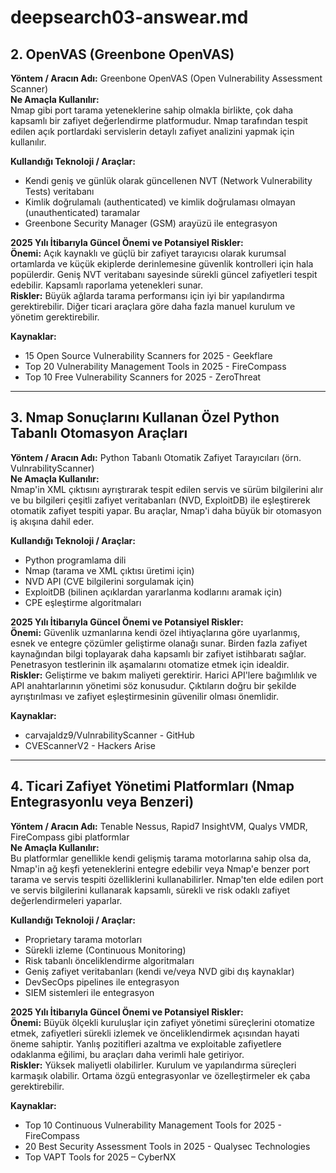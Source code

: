 # deepsearch03-answear.md

## 2. OpenVAS (Greenbone OpenVAS)

**Yöntem / Aracın Adı:** Greenbone OpenVAS (Open Vulnerability Assessment Scanner)  
**Ne Amaçla Kullanılır:**  
Nmap gibi port tarama yeteneklerine sahip olmakla birlikte, çok daha kapsamlı bir zafiyet değerlendirme platformudur. Nmap tarafından tespit edilen açık portlardaki servislerin detaylı zafiyet analizini yapmak için kullanılır.  

**Kullandığı Teknoloji / Araçlar:**  
- Kendi geniş ve günlük olarak güncellenen NVT (Network Vulnerability Tests) veritabanı  
- Kimlik doğrulamalı (authenticated) ve kimlik doğrulaması olmayan (unauthenticated) taramalar  
- Greenbone Security Manager (GSM) arayüzü ile entegrasyon  

**2025 Yılı İtibarıyla Güncel Önemi ve Potansiyel Riskler:**  
**Önemi:** Açık kaynaklı ve güçlü bir zafiyet tarayıcısı olarak kurumsal ortamlarda ve küçük ekiplerde derinlemesine güvenlik kontrolleri için hala popülerdir. Geniş NVT veritabanı sayesinde sürekli güncel zafiyetleri tespit edebilir. Kapsamlı raporlama yetenekleri sunar.  
**Riskler:** Büyük ağlarda tarama performansı için iyi bir yapılandırma gerektirebilir. Diğer ticari araçlara göre daha fazla manuel kurulum ve yönetim gerektirebilir.  

**Kaynaklar:**  
- 15 Open Source Vulnerability Scanners for 2025 - Geekflare  
- Top 20 Vulnerability Management Tools in 2025 - FireCompass  
- Top 10 Free Vulnerability Scanners for 2025 - ZeroThreat  

---

## 3. Nmap Sonuçlarını Kullanan Özel Python Tabanlı Otomasyon Araçları

**Yöntem / Aracın Adı:** Python Tabanlı Otomatik Zafiyet Tarayıcıları (örn. VulnrabilityScanner)  
**Ne Amaçla Kullanılır:**  
Nmap'in XML çıktısını ayrıştırarak tespit edilen servis ve sürüm bilgilerini alır ve bu bilgileri çeşitli zafiyet veritabanları (NVD, ExploitDB) ile eşleştirerek otomatik zafiyet tespiti yapar. Bu araçlar, Nmap'i daha büyük bir otomasyon iş akışına dahil eder.  

**Kullandığı Teknoloji / Araçlar:**  
- Python programlama dili  
- Nmap (tarama ve XML çıktısı üretimi için)  
- NVD API (CVE bilgilerini sorgulamak için)  
- ExploitDB (bilinen açıklardan yararlanma kodlarını aramak için)  
- CPE eşleştirme algoritmaları  

**2025 Yılı İtibarıyla Güncel Önemi ve Potansiyel Riskler:**  
**Önemi:** Güvenlik uzmanlarına kendi özel ihtiyaçlarına göre uyarlanmış, esnek ve entegre çözümler geliştirme olanağı sunar. Birden fazla zafiyet kaynağından bilgi toplayarak daha kapsamlı bir zafiyet istihbaratı sağlar. Penetrasyon testlerinin ilk aşamalarını otomatize etmek için idealdir.  
**Riskler:** Geliştirme ve bakım maliyeti gerektirir. Harici API'lere bağımlılık ve API anahtarlarının yönetimi söz konusudur. Çıktıların doğru bir şekilde ayrıştırılması ve zafiyet eşleştirmesinin güvenilir olması önemlidir.  

**Kaynaklar:**  
- carvajaldz9/VulnrabilityScanner - GitHub  
- CVEScannerV2 - Hackers Arise  

---

## 4. Ticari Zafiyet Yönetimi Platformları (Nmap Entegrasyonlu veya Benzeri)

**Yöntem / Aracın Adı:** Tenable Nessus, Rapid7 InsightVM, Qualys VMDR, FireCompass gibi platformlar  
**Ne Amaçla Kullanılır:**  
Bu platformlar genellikle kendi gelişmiş tarama motorlarına sahip olsa da, Nmap'in ağ keşfi yeteneklerini entegre edebilir veya Nmap'e benzer port tarama ve servis tespiti özelliklerini kullanabilirler. Nmap'ten elde edilen port ve servis bilgilerini kullanarak kapsamlı, sürekli ve risk odaklı zafiyet değerlendirmeleri yaparlar.  

**Kullandığı Teknoloji / Araçlar:**  
- Proprietary tarama motorları  
- Sürekli izleme (Continuous Monitoring)  
- Risk tabanlı önceliklendirme algoritmaları  
- Geniş zafiyet veritabanları (kendi ve/veya NVD gibi dış kaynaklar)  
- DevSecOps pipelines ile entegrasyon  
- SIEM sistemleri ile entegrasyon  

**2025 Yılı İtibarıyla Güncel Önemi ve Potansiyel Riskler:**  
**Önemi:** Büyük ölçekli kuruluşlar için zafiyet yönetimi süreçlerini otomatize etmek, zafiyetleri sürekli izlemek ve önceliklendirmek açısından hayati öneme sahiptir. Yanlış pozitifleri azaltma ve exploitable zafiyetlere odaklanma eğilimi, bu araçları daha verimli hale getiriyor.  
**Riskler:** Yüksek maliyetli olabilirler. Kurulum ve yapılandırma süreçleri karmaşık olabilir. Ortama özgü entegrasyonlar ve özelleştirmeler ek çaba gerektirebilir.  

**Kaynaklar:**  
- Top 10 Continuous Vulnerability Management Tools for 2025 - FireCompass  
- 20 Best Security Assessment Tools in 2025 - Qualysec Technologies  
- Top VAPT Tools for 2025 – CyberNX
